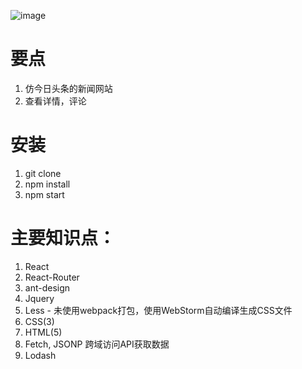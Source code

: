 ![image](https://github.com/qilovehua/react-ant-design/tree/master/public/image/antd.png)
 
# 要点
1. 仿今日头条的新闻网站
1. 查看详情，评论

# 安装
1. git clone
1. npm install
1. npm start

# 主要知识点：
1. React
1. React-Router
1. ant-design
1. Jquery
1. Less - 未使用webpack打包，使用WebStorm自动编译生成CSS文件
1. CSS(3)
1. HTML(5)
1. Fetch, JSONP 跨域访问API获取数据
1. Lodash

